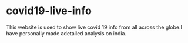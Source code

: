 # covid19-live-info
This website is used to show live covid 19 info from all across the globe.I have personally made adetailed analysis on india.
